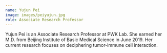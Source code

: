 ```yaml
---
name: Yujun Pei
image: images/peiyujun.jpg
role: Associate Research Professor
---
```

Yujun Pei is an Associate Research Professor at PWK Lab. She earned her M.D. from Beijing Institute of Basic Medical Science in June 2019. Her current research focuses on deciphering tumor-immune cell interaction.
